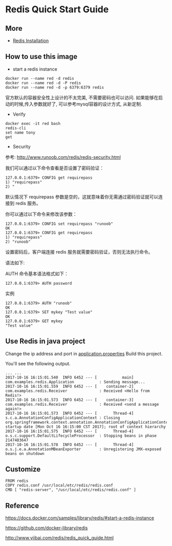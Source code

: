 Redis Quick Start Guide
==

More
--
- [Redis Installation](install.md)


How to use this image
--

- start a redis instance

```
docker run --name red -d redis
docker run --name red -d -P redis
docker run --name red -d -p 6379:6379 redis
```
官方默认的容器安全性上设计的不太完美, 不需要密码也可以访问. 如果能够在启动的时候,传入参数就好了, 可以参考mysql容器的设计方式, 从新定制.

- Verify

```
docker exec -it red bash
redis-cli
set name tony
get 
```

- Security

参考:  http://www.runoob.com/redis/redis-security.html

我们可以通过以下命令查看是否设置了密码验证：

```
127.0.0.1:6379> CONFIG get requirepass
1) "requirepass"
2) "
```

默认情况下 requirepass 参数是空的，这就意味着你无需通过密码验证就可以连接到 redis 服务。

你可以通过以下命令来修改该参数：

```
127.0.0.1:6379> CONFIG set requirepass "runoob"
OK
127.0.0.1:6379> CONFIG get requirepass
1) "requirepass"
2) "runoob"
```

设置密码后，客户端连接 redis 服务就需要密码验证，否则无法执行命令。

语法如下: 

AUTH 命令基本语法格式如下：

```
127.0.0.1:6379> AUTH password
```

实例

```
127.0.0.1:6379> AUTH "runoob"
OK
127.0.0.1:6379> SET mykey "Test value"
OK
127.0.0.1:6379> GET mykey
"Test value"
```


Use Redis in java project
--

Change the ip address and port in [application.properties](gs-messaging-redis-master/src/main/resources/application.properties) Build this project.

You'll see the following output.
```
... ...
2017-10-16 16:15:01.540  INFO 6452 --- [           main] com.examples.redis.Application           : Sending message...
2017-10-16 16:15:01.559  INFO 6452 --- [    container-2] com.examples.redis.Receiver              : Received <Hello from Redis!>
2017-10-16 16:15:01.573  INFO 6452 --- [    container-3] com.examples.redis.Receiver              : Received <send a message again!>
2017-10-16 16:15:01.573  INFO 6452 --- [       Thread-4] s.c.a.AnnotationConfigApplicationContext : Closing org.springframework.context.annotation.AnnotationConfigApplicationContext@2df32bf7: startup date [Mon Oct 16 16:15:00 CST 2017]; root of context hierarchy
2017-10-16 16:15:01.575  INFO 6452 --- [       Thread-4] o.s.c.support.DefaultLifecycleProcessor  : Stopping beans in phase 2147483647
2017-10-16 16:15:01.578  INFO 6452 --- [       Thread-4] o.s.j.e.a.AnnotationMBeanExporter        : Unregistering JMX-exposed beans on shutdown

```

Customize
--

```
FROM redis
COPY redis.conf /usr/local/etc/redis/redis.conf
CMD [ "redis-server", "/usr/local/etc/redis/redis.conf" ]
```


Reference
--

https://docs.docker.com/samples/library/redis/#start-a-redis-instance

https://github.com/docker-library/redis

http://www.yiibai.com/redis/redis_quick_guide.html

